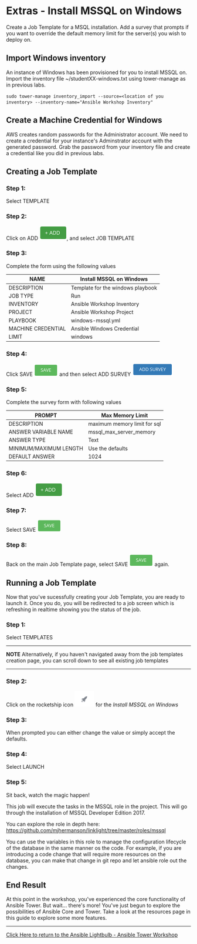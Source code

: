 # Extras - Install MSSQL on Windows

Create a Job Template for a MSQL installation. Add a survey that prompts if you want to override the default memory limit for the server(s) you wish to deploy on. 

## Import Windows inventory

An instance of Windows has been provisioned for you to install MSSQL on. Import the inventory file ~/studentXX-windows.txt using tower-manage as in previous labs.

```
sudo tower-manage inventory_import --source=<location of you inventory> --inventory-name="Ansible Workshop Inventory"
```

## Create a Machine Credential for Windows

AWS creates random passwords for the Administrator account. We need to create a credential for your instance's Adminstrator account with the generated password. Grab the password from your inventory file and create a credential like you did in previous labs.

## Creating a Job Template

### Step 1:

Select TEMPLATE

### Step 2:

Click on ADD ![Add button](at_add.png), and select JOB TEMPLATE

### Step 3:

Complete the form using the following values

NAME | Install MSSQL on Windows
-----|-------------------------
DESCRIPTION|Template for the windows playbook
JOB TYPE|Run
INVENTORY|Ansible Workshop Inventory
PROJECT|Ansible Workshop Project
PLAYBOOK|windows-mssql.yml
MACHINE CREDENTIAL|Ansible Windows Credential
LIMIT|windows

<!--![Job Template Form](at_jt_detail.png) -->

### Step 4:

Click SAVE ![Save button](at_save.png) and then select ADD SURVEY ![Add](at_addsurvey.png)

### Step 5:

Complete the survey form with following values

PROMPT|Max Memory Limit
------|------------------------------------------------
DESCRIPTION| maximum memory limit for sql
ANSWER VARIABLE NAME|mssql_max_server_memory
ANSWER TYPE|Text
MINIMUM/MAXIMUM LENGTH| Use the defaults
DEFAULT ANSWER| 1024

<!-- ![Survey Form](at_survey_detail.png) -->


### Step 6:

Select ADD ![Add button](at_add.png)

### Step 7:

Select SAVE ![Add button](at_save.png)

### Step 8:

Back on the main Job Template page, select SAVE ![Add button](at_save.png) again.

## Running a Job Template

Now that you've sucessfully creating your Job Template, you are ready to launch it.
Once you do, you will be redirected to a job screen which is refreshing in realtime
showing you the status of the job.


### Step 1:

Select TEMPLATES

---
**NOTE**
Alternatively, if you haven't navigated away from the job templates creation page, you can scroll down to see all existing job templates

---

### Step 2:

Click on the rocketship icon ![Launch button](at_launch_icon.png) for the *Install MSSQL on Windows*

### Step 3:

When prompted you can either change the value or simply accept the defaults. 

<!-- ![Survey Prompt](at_survey_prompt.png) -->

### Step 4:

Select LAUNCH <!-- ![Survey launch button](at_survey_launch.png) -->

### Step 5:

Sit back, watch the magic happen!

This job will execute the tasks in the MSSQL role in the project. This will go through the installation of MSSQL Developer Edition 2017. 

You can explore the role in depth here: https://github.com/mjhermanson/linklight/tree/master/roles/mssql

You can use the variables in this role to manage the configuration lifecycle of the database in the same manner os the code. For example, if you are introducing a code change that will require more resources on the database, you can make that change in git repo and let ansible role out the changes. 


## End Result
At this point in the workshop, you've experienced the core functionality of Ansible Tower.  But wait... there's more! You've just begun to explore the possibilities of Ansible Core and Tower.  Take a look at the resources page in this guide to explore some more features.



---

[Click Here to return to the Ansible Lightbulb - Ansible Tower Workshop](../README.md)

